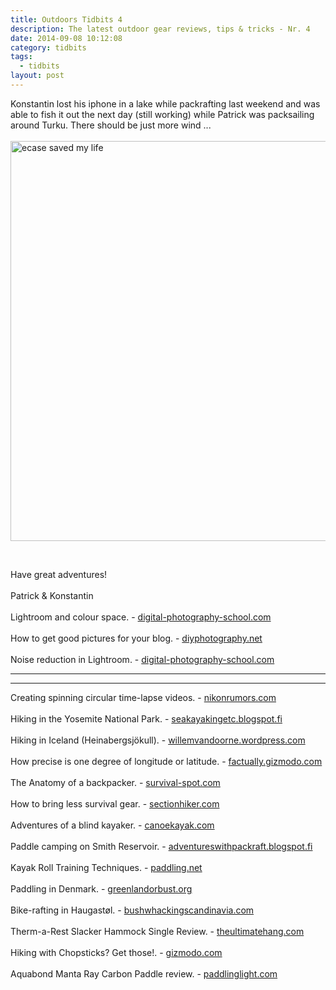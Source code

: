 ```yaml
---
title: Outdoors Tidbits 4
description: The latest outdoor gear reviews, tips & tricks - Nr. 4
date: 2014-09-08 10:12:08
category: tidbits
tags:
  - tidbits
layout: post
---
```

Konstantin lost his iphone in a lake while packrafting last weekend and was able to fish it out the next day (still working) while Patrick was packsailing around Turku. There should be just more wind ... <br><br>
<a href="https://www.flickr.com/photos/90204224@N07/14989210509"><img src="https://farm4.staticflickr.com/3914/14989210509_5843d64fd7_o.jpg" width="640" height="640" alt="ecase saved my life"></a>
<!--more--><br>
Have great adventures!<br><br>
Patrick & Konstantin<br><br>Lightroom and colour space. - [digital-photography-school.com](http://digital-photography-school.com/everything-need-know-lightroom-colour-space/)
<br><br>How to get good pictures for your blog. - [diyphotography.net](http://www.diyphotography.net/complete-high-end-workflow-post-production/)
<br><br>
Noise reduction in Lightroom. - [digital-photography-school.com](http://digital-photography-school.com/how-to-do-noise-reduction-in-lightroom/)

---

<script type="text/javascript" src="//www.avantlink.com/link.php?ml=196169&amp;p=125311&amp;pw=150351&amp;ctc=Tidbits&amp;open=_blank"></script>

---

Creating spinning circular time-lapse videos. - [nikonrumors.com](http://nikonrumors.com/2014/08/31/creating-spinning-circular-timelapse-with-nikon-dslr-camera.aspx/)
<br><br>
Hiking in the Yosemite National Park. - [seakayakingetc.blogspot.fi](http://seakayakingetc.blogspot.fi/2014/09/hiking-trip-on-yosemite-national-park.html)
<br><br>Hiking in Iceland (Heinabergsjökull). - [willemvandoorne.wordpress.com](http://willemvandoorne.wordpress.com/2014/09/06/iceland-part-ii-a-special-spot-above-heinabergsjokull/)
<br><br>How precise is one degree of longitude or latitude. - [factually.gizmodo.com](http://factually.gizmodo.com/how-precise-is-one-degree-of-longitude-or-latitude-1631241162/+robertsorokanich)
<br><br>The Anatomy of a backpacker. - [survival-spot.com](http://www.survival-spot.com/survival-blog/the-anatomy-of-a-backpacker/)
<br><br>How to bring less survival gear. - [sectionhiker.com](http://sectionhiker.com/bushcraft-101-or-how-to-bring-even-less-survival-gear-on-wilderness-adventures/)
<br><br>
Adventures of a blind kayaker. - [canoekayak.com](http://www.canoekayak.com/videos/blind-kayaker-erik-weihenmayer-starts-grand-canyon/)
<br><br>  Paddle camping on Smith Reservoir. - [adventureswithpackraft.blogspot.fi](http://adventureswithpackraft.blogspot.fi/2014/09/paddle-camping-on-smith-reservoir.html)
<br><br>Kayak Roll Training Techniques. - [paddling.net](http://www.paddling.net/guidelines/showArticle.html?show=829)
<br><br>Paddling in Denmark. - [greenlandorbust.org](http://www.greenlandorbust.org/denmark/)
<br><br>Bike-rafting in Haugastøl. - [bushwhackingscandinavia.com](http://bushwhackingscandinavia.com/2014/08/31/barely-legal-bikerafting/)
<br><br>Therm-a-Rest Slacker Hammock Single Review. - [theultimatehang.com](http://theultimatehang.com/2014/09/therm-a-rest-slacker-hammock-single-review/)
<br><br>Hiking with Chopsticks? Get those!. - [gizmodo.com](http://gizmodo.com/smart-chopsticks-that-test-your-food-for-contamination-1630307833)
<br><br>Aquabond Manta Ray Carbon Paddle review. - [paddlinglight.com](http://www.paddlinglight.com/reviews/aquabound-manta-ray-carbon-paddle-review/)
